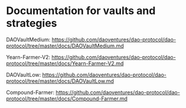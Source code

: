 # Documentation for vaults and strategies
DAOVaultMedium: https://github.com/daoventures/dao-protocol/dao-protocol/tree/master/docs/DAOVaultMedium.md

Yearn-Farmer-V2: https://github.com/daoventures/dao-protocol/dao-protocol/tree/master/docs/Yearn-Farmer-V2.md

DAOVaultLow: https://github.com/daoventures/dao-protocol/dao-protocol/tree/master/docs/DAOVaultLow.md

Compound-Farmer: https://github.com/daoventures/dao-protocol/dao-protocol/tree/master/docs/Compound-Farmer.md
